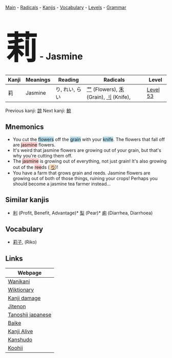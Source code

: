 <style> bigfont {font-size: 100px}</style>
[Main](../index.md) -
[Radicals](../radicals.md) -
[Kanjis](../kanjis.md) -
[Vocabulary](../vocabulary.md) -
[Levels](../levels.md) -
[Grammar](../grammar.md)
# <bigfont> 莉</bigfont> - Jasmine 

| Kanji | Meanings | Reading | Radicals | Level |
| --- | --- | --- | --- | --- |
| 莉 | Jasmine | り, れい, らい | [艹](../radicals/艹.md) (Flowers), [禾](../radicals/禾.md) (Grain), [刂](../radicals/刂.md) (Knife),  | [Level 53](../levels/wk_level53.md) |

Previous kanji: [諒](諒.md) Next kanji: [鯨](鯨.md) 

## Mnemonics
 * You cut the <span style="background-color:#ADD8E6"> flowers</span> off the <span style="background-color:#ADD8E6"> grain</span> with your <span style="background-color:#ADD8E6"> knife</span>. The flowers that fall off are <span style="background-color:#ffcccb"> jasmine</span> flowers.
* It's weird that jasmine flowers are growing out of your grain, but that's why you're cutting them off.
* The <span style="background-color:#ffcccb"> jasmine</span> is growing out of everything, not just grain! It's also growing out of the <span style="background-color:#ffcccb"> ree</span>ds (<span style="background-color:#fed8b1"> [り](https://jisho.org/search/り)</span>)!
* You have a farm that grows grain and reeds. Jasmine flowers are growing out of both of those things, ruining your crops! Perhaps you should become a jasmine tea farmer instead...


## Similar kanjis
 * [利](利.md) (Profit, Benefit, Advantage)* [梨](梨.md) (Pear)* [痢](痢.md) (Diarrhea, Diarrhoea)


## Vocabulary
 * [莉子](../vocabulary/莉.md), (Riko)



## Links 

| Webpage |
| --- |
| [Wanikani          ](https://www.wanikani.com/kanji/莉) |
| [Wiktionary        ](https://en.wiktionary.org/wiki/莉) |
| [Kanji damage      ](http://www.kanjidamage.com/kanji/search?utf8=✓&q=莉) |
| [Jitenon           ](https://jitenon.com/kanji/莉) |
| [Tanoshii japanese ](https://www.tanoshiijapanese.com/dictionary/kanji.cfm?k=莉) |
| [Baike             ](https://baike.baidu.com/item/莉) |
| [Kanji Alive       ](https://app.kanjialive.com/莉) |
| [Kanshudo          ](https://www.kanshudo.com/searchmn?q=莉) |
| [Koohii            ](https://kanji.koohii.com/study/kanji/莉) |
